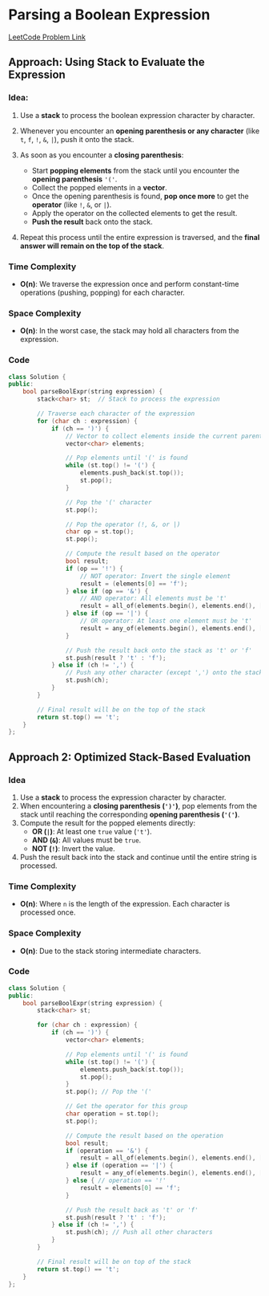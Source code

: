 # Parsing a Boolean Expression

[LeetCode Problem Link](https://leetcode.com/problems/parsing-a-boolean-expression/description/)

## Approach: Using Stack to Evaluate the Expression

### Idea:

1. Use a **stack** to process the boolean expression character by character.
2. Whenever you encounter an **opening parenthesis or any character** (like `t`, `f`, `!`, `&`, `|`), push it onto the stack.
3. As soon as you encounter a **closing parenthesis**:

   - Start **popping elements** from the stack until you encounter the **opening parenthesis** `'('`.
   - Collect the popped elements in a **vector**.
   - Once the opening parenthesis is found, **pop once more** to get the **operator** (like `!`, `&`, or `|`).
   - Apply the operator on the collected elements to get the result.
   - **Push the result** back onto the stack.

4. Repeat this process until the entire expression is traversed, and the **final answer will remain on the top of the stack**.

### Time Complexity

- **O(n)**: We traverse the expression once and perform constant-time operations (pushing, popping) for each character.

### Space Complexity

- **O(n)**: In the worst case, the stack may hold all characters from the expression.

### Code

```cpp
class Solution {
public:
    bool parseBoolExpr(string expression) {
        stack<char> st;  // Stack to process the expression

        // Traverse each character of the expression
        for (char ch : expression) {
            if (ch == ')') {
                // Vector to collect elements inside the current parentheses
                vector<char> elements;

                // Pop elements until '(' is found
                while (st.top() != '(') {
                    elements.push_back(st.top());
                    st.pop();
                }

                // Pop the '(' character
                st.pop();

                // Pop the operator (!, &, or |)
                char op = st.top();
                st.pop();

                // Compute the result based on the operator
                bool result;
                if (op == '!') {
                    // NOT operator: Invert the single element
                    result = (elements[0] == 'f');
                } else if (op == '&') {
                    // AND operator: All elements must be 't'
                    result = all_of(elements.begin(), elements.end(), [](char c) { return c == 't'; });
                } else if (op == '|') {
                    // OR operator: At least one element must be 't'
                    result = any_of(elements.begin(), elements.end(), [](char c) { return c == 't'; });
                }

                // Push the result back onto the stack as 't' or 'f'
                st.push(result ? 't' : 'f');
            } else if (ch != ',') {
                // Push any other character (except ',') onto the stack
                st.push(ch);
            }
        }

        // Final result will be on the top of the stack
        return st.top() == 't';
    }
};
```

## Approach 2: Optimized Stack-Based Evaluation

### Idea

1. Use a **stack** to process the expression character by character.
2. When encountering a **closing parenthesis (`')'`)**, pop elements from the stack until reaching the corresponding **opening parenthesis (`'('`)**.
3. Compute the result for the popped elements directly:
   - **OR (`|`)**: At least one `true` value (`'t'`).
   - **AND (`&`)**: All values must be `true`.
   - **NOT (`!`)**: Invert the value.
4. Push the result back into the stack and continue until the entire string is processed.

### Time Complexity

- **O(n)**: Where `n` is the length of the expression. Each character is processed once.

### Space Complexity

- **O(n)**: Due to the stack storing intermediate characters.

### Code

```cpp
class Solution {
public:
    bool parseBoolExpr(string expression) {
        stack<char> st;

        for (char ch : expression) {
            if (ch == ')') {
                vector<char> elements;

                // Pop elements until '(' is found
                while (st.top() != '(') {
                    elements.push_back(st.top());
                    st.pop();
                }
                st.pop(); // Pop the '('

                // Get the operator for this group
                char operation = st.top();
                st.pop();

                // Compute the result based on the operation
                bool result;
                if (operation == '&') {
                    result = all_of(elements.begin(), elements.end(), [](char c) { return c == 't'; });
                } else if (operation == '|') {
                    result = any_of(elements.begin(), elements.end(), [](char c) { return c == 't'; });
                } else { // operation == '!'
                    result = elements[0] == 'f';
                }

                // Push the result back as 't' or 'f'
                st.push(result ? 't' : 'f');
            } else if (ch != ',') {
                st.push(ch); // Push all other characters
            }
        }

        // Final result will be on top of the stack
        return st.top() == 't';
    }
};
```
